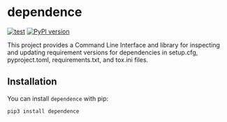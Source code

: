 # dependence

[![test](https://github.com/enorganic/dependence/actions/workflows/test.yml/badge.svg?branch=main)](https://github.com/enorganic/dependence/actions/workflows/test.yml)
[![PyPI version](https://badge.fury.io/py/dependence.svg?icon=si%3Apython)](https://badge.fury.io/py/dependence)

This project provides a Command Line Interface and library for inspecting
and updating requirement versions for dependencies in setup.cfg,
pyproject.toml, requirements.txt, and tox.ini files.

## Installation

You can install `dependence` with pip:

```shell
pip3 install dependence
```
